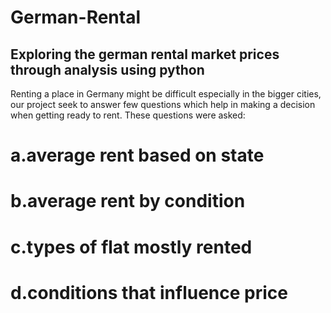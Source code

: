 # German-Rental
## Exploring the german rental market prices through analysis using python
Renting a place in Germany might be difficult especially in the bigger cities, our project seek to answer few questions which
help in making a decision when getting ready to rent.
These questions were asked:
# a.average rent based on state
# b.average rent by condition
# c.types of flat mostly rented
# d.conditions that influence price



